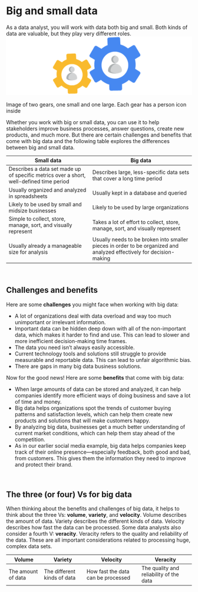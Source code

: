 # Big and small data

As a data analyst, you will work with data both big and small. Both kinds of data are valuable, but they play very different roles.
![img](img/gear.png)

Image of two gears, one small and one large. Each gear has a person icon inside

Whether you work with big or small data, you can use it to help stakeholders improve business processes, answer questions, create new products, and much more. But there are certain challenges and benefits that come with big data and the following table explores the differences between big and small data.

| Small data                                                                              | Big data                                                                                                             |
| --------------------------------------------------------------------------------------- | -------------------------------------------------------------------------------------------------------------------- |
| Describes a data set made up of specific metrics over a short, well-defined time period | Describes large, less-specific data sets that cover a long time period                                               |
| Usually organized and analyzed in spreadsheets                                          | Usually kept in a database and queried                                                                               |
| Likely to be used by small and midsize businesses                                       | Likely to be used by large organizations                                                                             |
| Simple to collect, store, manage, sort, and visually represent                          | Takes a lot of effort to collect, store, manage, sort, and visually represent                                        |
| Usually already a manageable size for analysis                                          | Usually needs to be broken into smaller pieces in order to be organized and analyzed effectively for decision-making |

&nbsp;

## Challenges and benefits

Here are some **challenges** you might face when working with big data:

- A lot of organizations deal with data overload and way too much unimportant or irrelevant information.
- Important data can be hidden deep down with all of the non-important data, which makes it harder to find and use. This can lead to slower and more inefficient decision-making time frames.
- The data you need isn’t always easily accessible.
- Current technology tools and solutions still struggle to provide measurable and reportable data. This can lead to unfair algorithmic bias.
- There are gaps in many big data business solutions.

Now for the good news! Here are some **benefits** that come with big data:

- When large amounts of data can be stored and analyzed, it can help companies identify more efficient ways of doing business and save a lot of time and money.
- Big data helps organizations spot the trends of customer buying patterns and satisfaction levels, which can help them create new products and solutions that will make customers happy.
- By analyzing big data, businesses get a much better understanding of current market conditions, which can help them stay ahead of the competition.
- As in our earlier social media example, big data helps companies keep track of their online presence—especially feedback, both good and bad, from customers. This gives them the information they need to improve and protect their brand.

&nbsp;

## The three (or four) Vs for big data

When thinking about the benefits and challenges of big data, it helps to think about the three Vs: **volume**, **variety**, and **velocity**. Volume describes the amount of data. Variety describes the different kinds of data. Velocity describes how fast the data can be processed. Some data analysts also consider a fourth V: **veracity**. Veracity refers to the quality and reliability of the data. These are all important considerations related to processing huge, complex data sets.

| Volume             | Variety                     | Velocity                           | Veracity                                |
| ------------------ | --------------------------- | ---------------------------------- | --------------------------------------- |
| The amount of data | The different kinds of data | How fast the data can be processed | The quality and reliability of the data |
